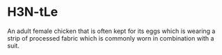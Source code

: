 # H3N-tLe
 An adult female chicken that is often kept for its eggs which is wearing a strip of processed fabric which is commonly worn in combination with a suit.
